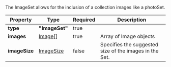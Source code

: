 The ImageSet allows for the inclusion of a collection images like a photoSet.

| Property | Type | Required | Description |
|---|---|---|---|
| **type**| **"ImageSet"** | true |  |
| **images**| [Image](#image)[] | true | Array of Image objects |
| **imageSize** | [ImageSize](#imagesize) | false | Specifies the suggested size of the images in the Set. |